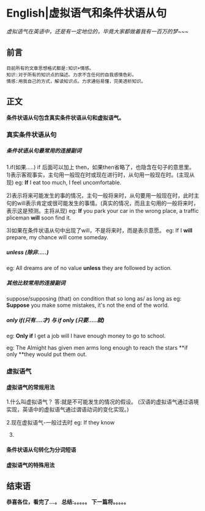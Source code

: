 # English|虚拟语气和条件状语从句
*虚拟语气在英语中，还是有一定地位的，毕竟大家都做着我有一百万的梦~~~*

## 前言
    目前所有的文章思想格式都是:知识+情感。
    知识:对于所有的知识点的描述。力求不含任何的自我感情色彩。
    情感:用我自己的方式，解读知识点。力求通俗易懂，完美透析知识。

## 正文
**条件状语从句包含真实条件状语从句和虚拟语气。**

### 真实条件状语从句
##### 条件状语从句最常用的连接副词
1.if(如果.....)
if 后面可以加上 then，如果then省略了，也隐含在句子的意思里。
1)表示客观事实，主句用一般现在时或现在进行时，从句用一般现在时。(主现从现)
eg: **If** I eat too much, I feel uncomfortable.

2)表示将来可能发生的事的情况，主句一般将来时，从句要用一般现在时，此时主句的will表示肯定或很可能发生的事情。(真实的情况，而且主句用的一般将来时，表示这是预测。主将从现)
eg: **If** you park your car in the wrong place, a traffic pliceman **will** soon find it.

3)如果在条件状语从句中出现了will，不是将来时，而是表示意愿。
eg: If I **will** prepare, my chance will come someday.


##### unless (除非.....)
eg: All dreams are of no value **unless** they are followed by action.


##### 其他比较常用的连接副词
suppose/supposing (that)
on condition that
so long as/ as long as
eg: **Suppose** you make some mistakes, it's not the end of the world.



##### only if(只有....才) 与 if only (只要.....就)
eg: **Only if** I get a job will I have enough money to go to school.

eg: The Almight has given men arms long enough to reach the stars **if only **they would put them out.



### 虚拟语气
#### 虚拟语气的常规用法
1.什么叫虚拟语气？
答:就是不可能发生的情况的假设。
(汉语的虚拟语气通过语境实现，英语中的虚拟语气通过谓语动词的变化实现。)

2.现在虚拟语气-一般过去时
eg: If they know

3.




#### 条件状语从句转化为分词短语


#### 虚拟语气的特殊用法





## 结束语
 **恭喜各位，看完了...。**
**总结:。。。。。**
**下一篇将。。。。。**








